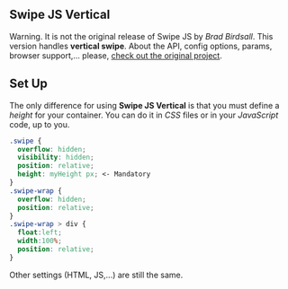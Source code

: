 ## Swipe JS Vertical

Warning. It is not the original release of Swipe JS by *Brad Birdsall*. This version handles **vertical swipe**.
About the API, config options, params, browser support,... please, [check out the original project](https://github.com/bradbirdsall/Swipe).


## Set Up

The only difference for using **Swipe JS Vertical** is that you must define a *height* for your container. You can do it in *CSS* files or in your *JavaScript* code, up to you.

 ``` css
 .swipe {
   overflow: hidden;
   visibility: hidden;
   position: relative;
   height: myHeight px; <- Mandatory
 }
 .swipe-wrap {
   overflow: hidden;
   position: relative;
 }
 .swipe-wrap > div {
   float:left;
   width:100%;
   position: relative;
 }
 ```


Other settings (HTML, JS,...) are still the same.